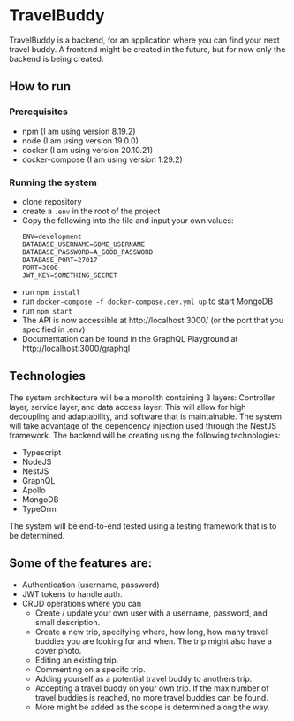 # TravelBuddy

TravelBuddy is a backend, for an application where you can find your next travel buddy.
A frontend might be created in the future, but for now only the backend is being created.

## How to run

### Prerequisites

- npm (I am using version 8.19.2)
- node (I am using version 19.0.0)
- docker (I am using version 20.10.21)
- docker-compose (I am using version 1.29.2)

### Running the system

- clone repository
- create a `.env` in the root of the project
- Copy the following into the file and input your own values:
  ```
  ENV=development
  DATABASE_USERNAME=SOME_USERNAME
  DATABASE_PASSWORD=A_GOOD_PASSWORD
  DATABASE_PORT=27017
  PORT=3000
  JWT_KEY=SOMETHING_SECRET
  ```
- run `npm install`
- run `docker-compose -f docker-compose.dev.yml up` to start MongoDB
- run `npm start`
- The API is now accessible at http://localhost:3000/ (or the port that you specified in .env)
- Documentation can be found in the GraphQL Playground at http://localhost:3000/graphql

## Technologies

The system architecture will be a monolith containing 3 layers: Controller layer, service layer, and data access layer. This will allow for high decoupling and adaptability, and software that is maintainable.
The system will take advantage of the dependency injection used through the NestJS framework.
The backend will be creating using the following technologies:

- Typescript
- NodeJS
- NestJS
- GraphQL
- Apollo
- MongoDB
- TypeOrm

The system will be end-to-end tested using a testing framework that is to be determined.

## Some of the features are:

- Authentication (username, password)
- JWT tokens to handle auth.
- CRUD operations where you can
  - Create / update your own user with a username, password, and small description.
  - Create a new trip, specifying where, how long, how many travel buddies you are looking for and when. The trip might also have a cover photo.
  - Editing an existing trip.
  - Commenting on a specifc trip.
  - Adding yourself as a potential travel buddy to anothers trip.
  - Accepting a travel buddy on your own trip. If the max number of travel buddies is reached, no more travel buddies can be found.
  - More might be added as the scope is determined along the way.
